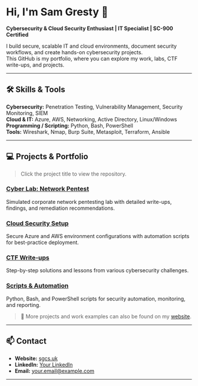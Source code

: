 # Hi, I'm Sam Gresty 👋
**Cybersecurity & Cloud Security Enthusiast | IT Specialist | SC-900 Certified**

I build secure, scalable IT and cloud environments, document security workflows, and create hands-on cybersecurity projects.  
This GitHub is my portfolio, where you can explore my work, labs, CTF write-ups, and projects.  

---

## 🛠 Skills & Tools

**Cybersecurity:** Penetration Testing, Vulnerability Management, Security Monitoring, SIEM  
**Cloud & IT:** Azure, AWS, Networking, Active Directory, Linux/Windows  
**Programming / Scripting:** Python, Bash, PowerShell  
**Tools:** Wireshark, Nmap, Burp Suite, Metasploit, Terraform, Ansible  

---

## 💻 Projects & Portfolio

> Click the project title to view the repository.

### [Cyber Lab: Network Pentest](#)
Simulated corporate network pentesting lab with detailed write-ups, findings, and remediation recommendations.

### [Cloud Security Setup](#)
Secure Azure and AWS environment configurations with automation scripts for best-practice deployment.

### [CTF Write-ups](#)
Step-by-step solutions and lessons from various cybersecurity challenges.  

### [Scripts & Automation](#)
Python, Bash, and PowerShell scripts for security automation, monitoring, and reporting.  

> 🔗 More projects and work examples can also be found on my [website](https://sgcs.uk).

---

## 📫 Contact

- **Website:** [sgcs.uk](https://sgcs.uk)  
- **LinkedIn:** [Your LinkedIn](https://www.linkedin.com/in/yourprofile)  
- **Email:** your.email@example.com  

---